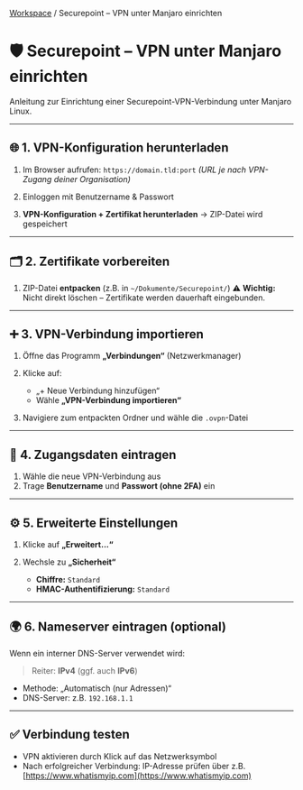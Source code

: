 [Workspace](ReadMe.md) / Securepoint – VPN unter Manjaro einrichten

# 🛡️ Securepoint – VPN unter Manjaro einrichten

Anleitung zur Einrichtung einer Securepoint-VPN-Verbindung unter Manjaro Linux.

---

## 🌐 1. VPN-Konfiguration herunterladen

1. Im Browser aufrufen:
   `https://domain.tld:port`
   *(URL je nach VPN-Zugang deiner Organisation)*

2. Einloggen mit Benutzername & Passwort

3. **VPN-Konfiguration + Zertifikat herunterladen**
   → ZIP-Datei wird gespeichert

---

## 🗂️ 2. Zertifikate vorbereiten

1. ZIP-Datei **entpacken** (z.B. in `~/Dokumente/Securepoint/`)
   ⚠️ **Wichtig:** Nicht direkt löschen – Zertifikate werden dauerhaft eingebunden.

---

## ➕ 3. VPN-Verbindung importieren

1. Öffne das Programm **„Verbindungen“** (Netzwerkmanager)

2. Klicke auf:

    * „+ Neue Verbindung hinzufügen“
    * Wähle **„VPN-Verbindung importieren“**

3. Navigiere zum entpackten Ordner und wähle die `.ovpn`-Datei

---

## 🔑 4. Zugangsdaten eintragen

1. Wähle die neue VPN-Verbindung aus
2. Trage **Benutzername** und **Passwort (ohne 2FA)** ein

---

## ⚙️ 5. Erweiterte Einstellungen

1. Klicke auf **„Erweitert...“**
2. Wechsle zu **„Sicherheit“**

    * **Chiffre:** `Standard`
    * **HMAC-Authentifizierung:** `Standard`

---

## 🌍 6. Nameserver eintragen (optional)

Wenn ein interner DNS-Server verwendet wird:

> Reiter: **IPv4** (ggf. auch **IPv6**)

* Methode: „Automatisch (nur Adressen)“
* DNS-Server: z.B. `192.168.1.1`

---

## ✅ Verbindung testen

* VPN aktivieren durch Klick auf das Netzwerksymbol
* Nach erfolgreicher Verbindung: IP-Adresse prüfen über z.B. [https://www.whatismyip.com](https://www.whatismyip.com)